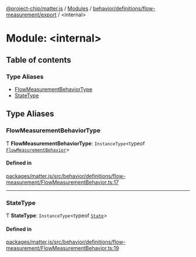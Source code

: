 [@project-chip/matter.js](../README.md) / [Modules](../modules.md) / [behavior/definitions/flow-measurement/export](behavior_definitions_flow_measurement_export.md) / \<internal\>

# Module: \<internal\>

## Table of contents

### Type Aliases

- [FlowMeasurementBehaviorType](behavior_definitions_flow_measurement_export._internal_.md#flowmeasurementbehaviortype)
- [StateType](behavior_definitions_flow_measurement_export._internal_.md#statetype)

## Type Aliases

### FlowMeasurementBehaviorType

Ƭ **FlowMeasurementBehaviorType**: `InstanceType`\<typeof [`FlowMeasurementBehavior`](behavior_definitions_flow_measurement_export.md#flowmeasurementbehavior)\>

#### Defined in

[packages/matter.js/src/behavior/definitions/flow-measurement/FlowMeasurementBehavior.ts:17](https://github.com/project-chip/matter.js/blob/3adaded6/packages/matter.js/src/behavior/definitions/flow-measurement/FlowMeasurementBehavior.ts#L17)

___

### StateType

Ƭ **StateType**: `InstanceType`\<typeof [`State`](../classes/behavior_definitions_flow_measurement_export.FlowMeasurementServer.md#state-1)\>

#### Defined in

[packages/matter.js/src/behavior/definitions/flow-measurement/FlowMeasurementBehavior.ts:19](https://github.com/project-chip/matter.js/blob/3adaded6/packages/matter.js/src/behavior/definitions/flow-measurement/FlowMeasurementBehavior.ts#L19)
